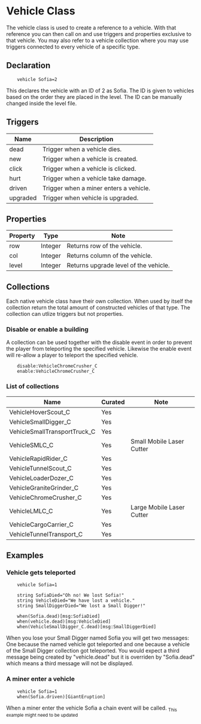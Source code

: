 # Vehicle Class
The vehicle class is used to create a reference to a vehicle. With that reference you can then call on and use triggers and properties exclusive to that vehicle. You may also refer to a vehicle collection where you may use triggers connected to every vehicle of a specific type.
## Declaration

```mms
	vehicle Sofia=2
```

This declares the vehicle with an ID of 2 as Sofia. The ID is given to vehicles based on the order they are placed in the level. The ID can be manually changed inside the level file.

## Triggers 

|Name|Description|
|---|---|
|dead|Trigger when a vehicle dies.|
|new|Trigger when a vehicle is created.|
|click|Trigger when a vehicle is clicked.|
|hurt|Trigger when a vehicle take damage.|
|driven|Trigger when a miner enters a vehicle.|
|upgraded|Trigger when vehicle is upgraded.|

## Properties

|Property|Type|Note|
|---|---|---|
|row|Integer|Returns row of the vehicle.|
|col|Integer|Returns column of the vehicle.|
|level|Integer|Returns upgrade level of the vehicle.|

## Collections
Each native vehicle class have their own collection. When used by itself the collection return the total amount of constructed vehicles of that type. The collection can utlize triggers but not properties.

### Disable or enable a building 
A collection can be used together with the disable event in order to prevent the player from teleporting the specified vehicle. Likewise the enable event will re-allow a player to teleport the specified vehicle.

```mms
	disable:VehicleChromeCrusher_C
	enable:VehicleChromeCrusher_C
```

### List of collections 

|Name|Curated|Note|
|---|---|---|
|VehicleHoverScout_C|Yes||
|VehicleSmallDigger_C|Yes||
|VehicleSmallTransportTruck_C|Yes||
|VehicleSMLC_C|Yes|Small Mobile Laser Cutter|
|VehicleRapidRider_C|Yes||
|VehicleTunnelScout_C|Yes||
|VehicleLoaderDozer_C|Yes||
|VehicleGraniteGrinder_C|Yes||
|VehicleChromeCrusher_C|Yes||
|VehicleLMLC_C|Yes|Large Mobile Laser Cutter|
|VehicleCargoCarrier_C|Yes||
|VehicleTunnelTransport_C|Yes||

## Examples 
### Vehicle gets teleported 

```mms
	vehicle Sofia=1
	
	string SofiaDied="Oh no! We lost Sofia!"
	string VehicleDied="We have lost a vehicle."
	string SmallDiggerDied="We lost a Small Digger!"
	
	when(Sofia.dead)[msg:SofiaDied]
	when(vehicle.dead)[msg:VehicleDied]
	when(VehicleSmallDigger_C.dead)[msg:SmallDiggerDied]
```

When you lose your Small Digger named Sofia you will get two messages: One because the named vehicle got teleported and one because a vehicle of the Small Digger collection got teleported. You would expect a third message being created by "vehicle.dead" but it is overriden by "Sofia.dead" which means a third message will not be displayed.

### A miner enter a vehicle 

```mms
	vehicle Sofia=1
	when(Sofia.driven)[GiantEruption]
```

When a miner enter the vehicle Sofia a chain event will be called. <sub>This example might need to be updated</sub>